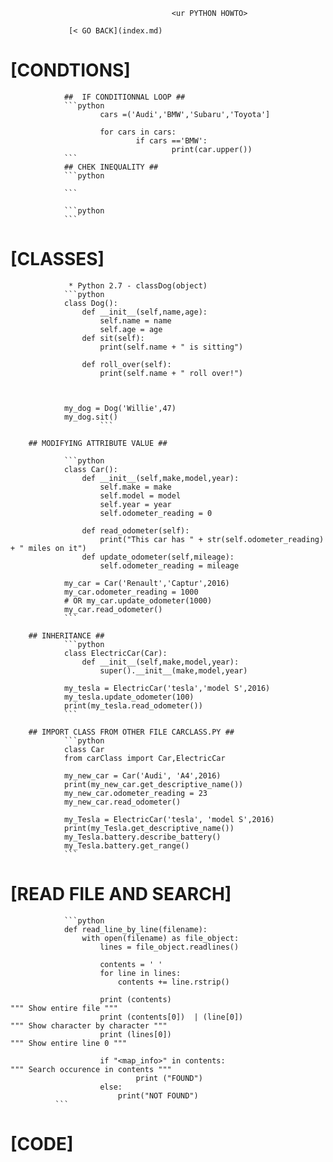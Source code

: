                                        <ur PYTHON HOWTO>
                      
                 [< GO BACK](index.md)
                 
                 
# [CONDTIONS] #
                ##  IF CONDITIONNAL LOOP ##
                ```python
                        cars =('Audi','BMW','Subaru','Toyota']

                        for cars in cars:
                                if cars =='BMW':
                                        print(car.upper())
                ```
                ## CHEK INEQUALITY ## 
                ```python

                ```
                
                ```python
                ```
# [CLASSES] #

                 * Python 2.7 - classDog(object)
                ```python
                class Dog():
                    def __init__(self,name,age):
                        self.name = name
                        self.age = age
                    def sit(self):
                        print(self.name + " is sitting")

                    def roll_over(self):
                        print(self.name + " roll over!")



                my_dog = Dog('Willie',47)
                my_dog.sit()
                        ``` 
        
        ## MODIFYING ATTRIBUTE VALUE ##

                ```python
                class Car():
                    def __init__(self,make,model,year):
                        self.make = make
                        self.model = model
                        self.year = year
                        self.odometer_reading = 0

                    def read_odometer(self):
                        print("This car has " + str(self.odometer_reading) + " miles on it")
                    def update_odometer(self,mileage):
                        self.odometer_reading = mileage

                my_car = Car('Renault','Captur',2016)
                my_car.odometer_reading = 1000
                # OR my_car.update_odometer(1000)
                my_car.read_odometer()
                ```
        
        ## INHERITANCE ##
                ```python
                class ElectricCar(Car):
                    def __init__(self,make,model,year):
                        super().__init__(make,model,year)

                my_tesla = ElectricCar('tesla','model S',2016)
                my_tesla.update_odometer(100)
                print(my_tesla.read_odometer())
                ```
                
        ## IMPORT CLASS FROM OTHER FILE CARCLASS.PY ##
                ```python
                class Car
                from carClass import Car,ElectricCar 

                my_new_car = Car('Audi', 'A4',2016)
                print(my_new_car.get_descriptive_name())
                my_new_car.odometer_reading = 23
                my_new_car.read_odometer()

                my_Tesla = ElectricCar('tesla', 'model S',2016)
                print(my_Tesla.get_descriptive_name())
                my_Tesla.battery.describe_battery()
                my_Tesla.battery.get_range()
                ```
                
# [READ FILE AND SEARCH] #
                
                ```python
                def read_line_by_line(filename):
                    with open(filename) as file_object:
                        lines = file_object.readlines()

                        contents = ' '
                        for line in lines:
                            contents += line.rstrip()

                        print (contents)                                        """ Show entire file """
                        print (contents[0])  | (line[0])                        """ Show character by character """
                        print (lines[0])                                        """ Show entire line 0 """ 

                        if "<map_info>" in contents:                            """ Search occurence in contents """
                                print ("FOUND")
                        else: 
                            print("NOT FOUND")
              ```
              
# [CODE] #
   ```python
   ```
               
